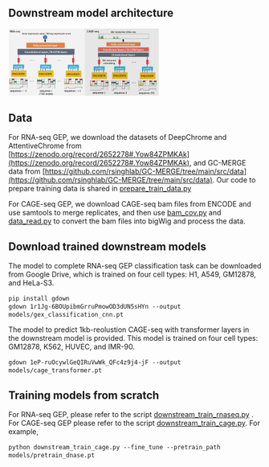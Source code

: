 ## Downstream model architecture

<img
  src="../Data/GEP.png"
  title=""
  style="display: inline-block; margin: 0 auto; max-width: 300px">
  
  
 ## Data
For RNA-seq GEP, we download the datasets of DeepChrome and AttentiveChrome from [https://zenodo.org/record/2652278#.Yow84ZPMKAk](https://zenodo.org/record/2652278#.Yow84ZPMKAk), and GC-MERGE data from [https://github.com/rsinghlab/GC-MERGE/tree/main/src/data](https://github.com/rsinghlab/GC-MERGE/tree/main/src/data). Our code to prepare training data is shared in [prepare_train_data.py](https://github.com/liu-bioinfo-lab/EPCOT/blob/main/GEP/rnaseq/prepare_train_data.py)

For CAGE-seq GEP, we download CAGE-seq bam files from ENCODE and use samtools to merge replicates, and then use [bam_cov.py](https://github.com/calico/basenji/blob/master/bin/bam_cov.py) and [data_read.py](https://github.com/liu-bioinfo-lab/EPCOT/blob/main/GEP/cage/data_read.py)  to convert the bam files into bigWig and process the data.

## Download trained downstream models
The model to complete RNA-seq GEP classification task can be downloaded from Google Drive, which is trained on four cell types: H1, A549, GM12878, and HeLa-S3.

```
pip install gdown
gdown 1r1Jg-6BOUpibmGrruPmowOD3dUN5sHYn --output models/gex_classification_cnn.pt
```


The model to predict 1kb-reolustion CAGE-seq with transformer layers in the downstream model is provided. This model is trained on four cell types: GM12878, K562, HUVEC, and IMR-90.
```
gdown 1eP-ruOcywlGeQIRuVwWk_QFc4z9j4-jF --output models/cage_transformer.pt
```

## Training models from scratch

For RNA-seq GEP, please refer to the script [downstream_train_rnaseq.py](https://github.com/liu-bioinfo-lab/EPCOT/blob/main/GEP/downstream_train_rnaseq.py) . For CAGE-seq GEP please refer to the script [downstream_train_cage.py](https://github.com/liu-bioinfo-lab/EPCOT/blob/main/GEP/downstream_train_cage.py).  For example,

```
python downstream_train_cage.py --fine_tune --pretrain_path models/pretrain_dnase.pt
```
